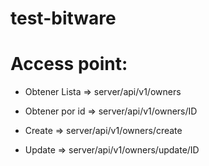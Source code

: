 # test-bitware

Access point:
=============

- Obtener Lista =>
    server/api/v1/owners

- Obtener por id =>
    server/api/v1/owners/ID

- Create =>
    server/api/v1/owners/create
 
- Update =>
    server/api/v1/owners/update/ID
  
